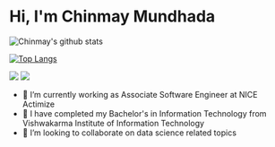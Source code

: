 # Hi, I'm Chinmay Mundhada


![Chinmay's github stats](https://github-readme-stats.vercel.app/api?username=chinmaymundhada&count_private=true&hide=issues&show_icons=true&theme=radical)

<!-- To remove C++, use this link : https://github-readme-stats.vercel.app/api/top-langs/?username=siddheshkothadi&layout=compact&hide=c%2B%2B -->
[![Top Langs](https://github-readme-stats.vercel.app/api/top-langs/?username=chinmaymundhada&layout=compact&theme=radical)](https://github.com/chinmaymundhada/github-readme-stats)


<a href="https://twitter.com/Chinmay0208"><img src="https://img.shields.io/badge/twitter-%231DA1F2.svg?&style=for-the-badge&logo=twitter&logoColor=white"/></a> 
<a href='https://www.linkedin.com/in/chinmay-mundhada/'><img src="https://img.shields.io/badge/linkedin-%230077B5.svg?&style=for-the-badge&logo=linkedin&logoColor=white"/></a>

- 🔭 I’m currently working as Associate Software Engineer at NICE Actimize
- 🌱 I have completed my Bachelor's in Information Technology from Vishwakarma Institute of Information Technology
- 👯 I’m looking to collaborate on data science related topics

<!---
chinmaymundhada/chinmaymundhada is a ✨ special ✨ repository because its `README.md` (this file) appears on your GitHub profile.
You can click the Preview link to take a look at your changes.
--->
